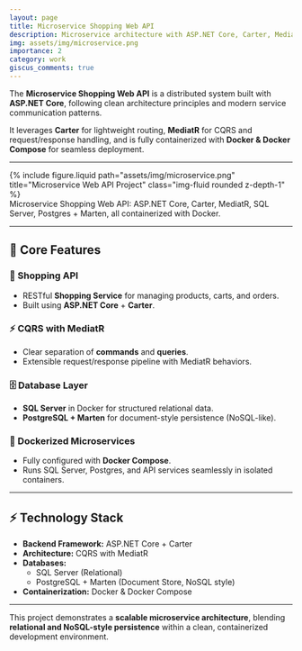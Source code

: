 ```yaml
---
layout: page
title: Microservice Shopping Web API
description: Microservice architecture with ASP.NET Core, Carter, MediatR, SQL Server & Postgres
img: assets/img/microservice.png
importance: 2
category: work
giscus_comments: true
---
```


The **Microservice Shopping Web API** is a distributed system built with **ASP.NET Core**, following clean architecture principles and modern service communication patterns.  

It leverages **Carter** for lightweight routing, **MediatR** for CQRS and request/response handling, and is fully containerized with **Docker & Docker Compose** for seamless deployment.  

---

<div class="row justify-content-sm-center">
  <div class="col-sm-10 mt-3 mt-md-0">
    {% include figure.liquid path="assets/img/microservice.png" title="Microservice Web API Project" class="img-fluid rounded z-depth-1" %}
  </div>
</div>
<div class="caption">
  Microservice Shopping Web API: ASP.NET Core, Carter, MediatR, SQL Server, Postgres + Marten, all containerized with Docker.
</div>

---

## 📌 Core Features

### 🛒 Shopping API
- RESTful **Shopping Service** for managing products, carts, and orders.  
- Built using **ASP.NET Core** + **Carter**.  

### ⚡ CQRS with MediatR
- Clear separation of **commands** and **queries**.  
- Extensible request/response pipeline with MediatR behaviors.  

### 🗄️ Database Layer
- **SQL Server** in Docker for structured relational data.  
- **PostgreSQL + Marten** for document-style persistence (NoSQL-like).  

### 🐳 Dockerized Microservices
- Fully configured with **Docker Compose**.  
- Runs SQL Server, Postgres, and API services seamlessly in isolated containers.  

---

## ⚡ Technology Stack
- **Backend Framework:** ASP.NET Core + Carter  
- **Architecture:** CQRS with MediatR  
- **Databases:**  
  - SQL Server (Relational)  
  - PostgreSQL + Marten (Document Store, NoSQL style)  
- **Containerization:** Docker & Docker Compose  

---

This project demonstrates a **scalable microservice architecture**, blending **relational and NoSQL-style persistence** within a clean, containerized development environment.  
